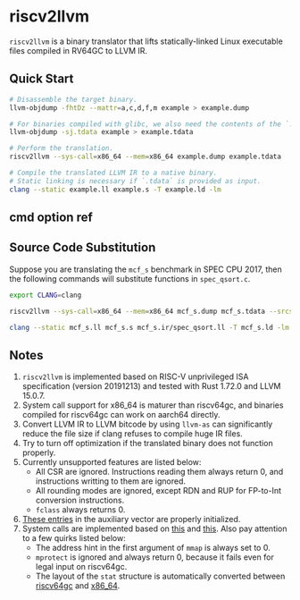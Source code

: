 # riscv2llvm

`riscv2llvm` is a binary translator that lifts statically-linked Linux executable files compiled in RV64GC to LLVM IR.

## Quick Start

``` sh
# Disassemble the target binary.
llvm-objdump -fhtDz --mattr=a,c,d,f,m example > example.dump

# For binaries compiled with glibc, we also need the contents of the `.tdata` section.
llvm-objdump -sj.tdata example > example.tdata

# Perform the translation.
riscv2llvm --sys-call=x86_64 --mem=x86_64 example.dump example.tdata

# Compile the translated LLVM IR to a native binary.
# Static linking is necessary if `.tdata` is provided as input.
clang --static example.ll example.s -T example.ld -lm
```
## cmd option ref
## Source Code Substitution

Suppose you are translating the `mcf_s` benchmark in SPEC CPU 2017, then the following commands will substitute functions in `spec_qsort.c`.

``` sh
export CLANG=clang

riscv2llvm --sys-call=x86_64 --mem=x86_64 mcf_s.dump mcf_s.tdata --srcs spec_qsort.c

clang --static mcf_s.ll mcf_s.s mcf_s.ir/spec_qsort.ll -T mcf_s.ld -lm
```

## Notes

1. `riscv2llvm` is implemented based on RISC-V unprivileged ISA specification (version 20191213) and tested with Rust 1.72.0 and LLVM 15.0.7.
2. System call support for x86_64 is maturer than riscv64gc, and binaries compiled for riscv64gc can work on aarch64 directly.
3. Convert LLVM IR to LLVM bitcode by using `llvm-as` can significantly reduce the file size if clang refuses to compile huge IR files.
4. Try to turn off optimization if the translated binary does not function properly.
5. Currently unsupported features are listed below:
    - All CSR are ignored. Instructions reading them always return 0, and instructions writting to them are ignored.
    - All rounding modes are ignored, except RDN and RUP for FP-to-Int conversion instructions.
    - `fclass` always returns 0.
6. [These entries](https://github.com/torvalds/linux/blob/7cd60e43a6def40ecb75deb8decc677995970d0b/include/uapi/linux/auxvec.h) in the auxiliary vector are properly initialized.
7. System calls are implemented based on [this](https://github.com/riscv-software-src/riscv-pk/blob/7e9b671c0415dfd7b562ac934feb9380075d4aa2/pk/syscall.h) and [this](https://chromium.googlesource.com/chromiumos/docs/+/a2622281357e45f2b2c74cdc4b428b0d1294488d/constants/syscalls.md). Also pay attention to a few quirks listed below:
    - The address hint in the first argument of `mmap` is always set to 0.
    - `mprotect` is ignored and always return 0, because it fails even for legal input on riscv64gc.
    - The layout of the `stat` structure is automatically converted between [riscv64gc](https://github.com/riscv-collab/riscv-gnu-toolchain/blob/baefbdd8bcedfabf0cf89dce679a8bd1a9f27b39/linux-headers/include/asm-generic/stat.h) and [x86_64](https://github.com/torvalds/linux/blob/6f52b16c5b29b89d92c0e7236f4655dc8491ad70/arch/x86/include/uapi/asm/stat.h).
